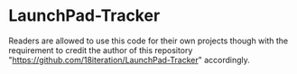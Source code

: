 # LaunchPad-Tracker
Readers are allowed to use this code for their own projects though with the requirement to credit the author of this repository "https://github.com/18iteration/LaunchPad-Tracker" accordingly.
